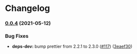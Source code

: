 # Changelog

### [0.0.4](https://www.github.com/dlavrenuek/node-red-contrib-neopixel-display/compare/v0.0.3...v0.0.4) (2021-05-12)


### Bug Fixes

* **deps-dev:** bump prettier from 2.2.1 to 2.3.0 ([#117](https://www.github.com/dlavrenuek/node-red-contrib-neopixel-display/issues/117)) ([3eaef30](https://www.github.com/dlavrenuek/node-red-contrib-neopixel-display/commit/3eaef30d4850125e6969c591fe106b82803d8510))
